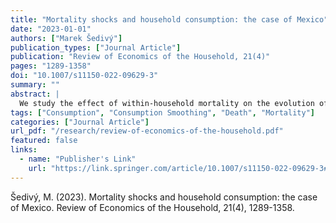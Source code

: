 ```yaml
---
title: "Mortality shocks and household consumption: the case of Mexico"
date: "2023-01-01"
authors: ["Marek Šedivý"]
publication_types: ["Journal Article"]
publication: "Review of Economics of the Household, 21(4)"
pages: "1289-1358"
doi: "10.1007/s11150-022-09629-3"
summary: ""
abstract: |
  We study the effect of within-household mortality on the evolution of household per capita consumption. Relying on a panel survey of Mexican households, we find that these households were capable of perfectly smoothing the shock into their consumption caused by the death of a household member. Our findings indicate that a household’s ability to smooth consumption depends neither on the characteristics of the deceased household member nor on the income of a particular household. We find no clear temporal pattern in the evolution of the shock caused by within-household mortality. Our results provide strong support for the hypothesis that the evolution of household consumption is not affected by within-household mortality.
tags: ["Consumption", "Consumption Smoothing", "Death", "Mortality"]
categories: ["Journal Article"]
url_pdf: "/research/review-of-economics-of-the-household.pdf"
featured: false
links:
  - name: "Publisher's Link"
    url: "https://link.springer.com/article/10.1007/s11150-022-09629-3#citeas"
---
```


Šedivý, M. (2023). Mortality shocks and household consumption: the case of Mexico. Review of Economics of the Household, 21(4), 1289-1358.
